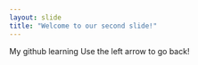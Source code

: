 ```yaml
---
layout: slide
title: "Welcome to our second slide!"
---
```

My github learning
Use the left arrow to go back!
